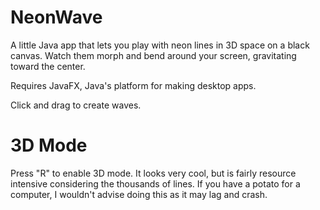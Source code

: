 # NeonWave
A little Java app that lets you play with neon lines in 3D space on a black canvas.
Watch them morph and bend around your screen, gravitating toward the center.

Requires JavaFX, Java's platform for making desktop apps.

Click and drag to create waves.

# 3D Mode
Press "R" to enable 3D mode. It looks very cool, but is fairly resource intensive considering the thousands of lines.
If you have a potato for a computer, I wouldn't advise doing this as it may lag and crash.
